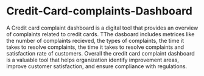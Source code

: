 # Credit-Card-complaints-Dashboard
A Credit card complaint dashboard is a digital tool that provides an overview of complaints related to credit cards. TThe dasboard includes metrices like the number of complaints recieved, the types of complaints, the time it takes to resolve complaints, the time it takes to resolve complaints and satisfaction rate of customers.
Overall the credit card complaint dashboard is a valuable tool that helps organization identify improvement areas, improve customer satisfaction, and ensure compliance with regulations.
